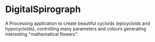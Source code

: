 # DigitalSpirograph
 A Processing application to create beautiful cycloids (epicycloids and hypocycloids), controlling many parameters and colours generating interesting "mathematical flowers".
